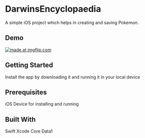 # DarwinsEncyclopaedia
A simple iOS project which helps in creating and saving Pokemon.

## Demo

<a href="https://imgflip.com/gif/2zdsi1"><img src="https://i.imgflip.com/2zdsi1.gif" title="made at imgflip.com"/></a>

## Getting Started

Install the app by downloading it and running it in your local device

## Prerequisites
iOS Device for installing and running


## Built With
Swift
Xcode
Core Data1
